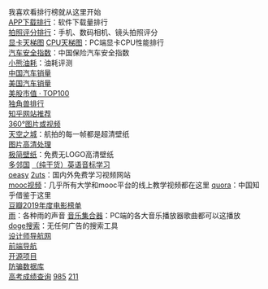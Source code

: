我喜欢看排行榜就从这里开始  
[APP下载排行](https://www.qimai.cn/rank/globalrank)：软件下载量排行  
[拍照评分排行](https://www.dxomark.com/cn/)：手机、数码相机、镜头拍照评分  
[显卡天梯图](https://www.mydrivers.com/zhuanti/tianti/gpu/index.html)
[CPU天梯图](https://www.mydrivers.com/zhuanti/tianti/cpu/index.html)：PC端显卡CPU性能排行  
[汽车安全指数](http://ciasi.org.cn/home/safety/index/typeid/15.html)：中国保险汽车安全指数  
[小熊油耗](http://www.xiaoxiongyouhao.com)：油耗评测  
[中国汽车销量](https://m.gasgoo.com/qcxl)  
[美国汽车销量](https://www.marklines.com/cn/statistics/flash_sales/salesfig_usa_2019)  
[美股市值 ‧ TOP100](https://tophub.today/n/aqeEaZVe9R)  
[独角兽排行](https://tophub.today/n/qndg1gWoLl)  
[知乎网站推荐](https://www.zhihu.com/topic/19566656/top-answers)  
[360°图片或视频](https://www.airpano.com)  
[天空之城](https://www.skypixel.com/)：航拍的每一帧都是超清壁纸  
[图片高清处理](https://bigjpg.com)  
[极简壁纸](https://bz.zzzmh.cn)：免费无LOGO高清壁纸  
[多邻国](http://www.duolingo.cn)
[（纯干货）英语音标学习](https://www.bilibili.com/video/av47522084/?p=1)  
[oeasy](http://oeasy.org)
[2uts](https://2uts.com/)：国内外免费学习视频网站  
[mooc视频](https://www.edukatico.org/en/courses)：几乎所有大学和mooc平台的线上教学视频都在这里
[quora](https://www.quora.com)：中国知乎借鉴于这里  
[豆瓣2019年度电影榜单](https://movie.douban.com/annual/2019?source=navigation)  
[雨](https://rainymood.com/)：各种雨的声音
[音乐集合器](https://listen1.github.io/listen1/)：PC端的各大音乐播放器歌曲都可以这播放  
[doge搜索](https://www.dogedoge.com/)：无任何广告的搜索工具  
[设计师导航网](https://www.seeseed.com/)  
[前端导航](https://www.frontendjs.com/)  
[开源项目](https://github.com/kon9chunkit/GitHub-Chinese-Top-Charts)  
[防骗数据库](http://www.fpsjk.com/)  
[高考成绩查询](http://www.199it.com/gkcf) [985](http://www.eol.cn/e_html/gk/gxmdold/985.shtml) [211](http://www.eol.cn/e_html/gk/gxmdold/211.shtml)  
